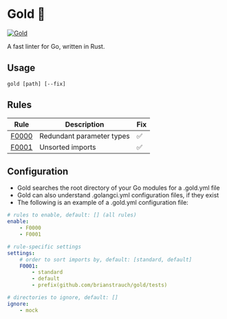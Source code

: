 # Gold 🥇

[![Gold](https://img.shields.io/badge/code%20style-gold-yellow)](https://github.com/brianstrauch/gold)

A fast linter for Go, written in Rust.

## Usage

    gold [path] [--fix]

## Rules

| Rule                 | Description                | Fix |
| -------------------- | -------------------------- | --- |
| [F0000](tests/F0000) | Redundant parameter types  | ✅  |
| [F0001](tests/F0001) | Unsorted imports           | ✅  |

## Configuration

* Gold searches the root directory of your Go modules for a .gold.yml file
* Gold can also understand .golangci.yml configuration files, if they exist
* The following is an example of a .gold.yml configuration file:

```yaml
# rules to enable, default: [] (all rules)
enable:
    - F0000
    - F0001

# rule-specific settings
settings:
    # order to sort imports by, default: [standard, default]
    F0001:
        - standard
        - default
        - prefix(github.com/brianstrauch/gold/tests)

# directories to ignore, default: []
ignore:
    - mock
```
